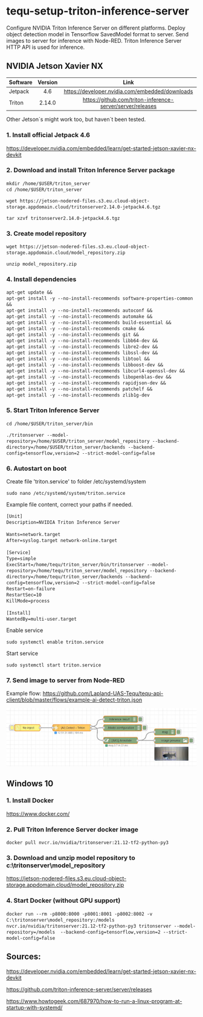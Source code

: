 # tequ-setup-triton-inference-server
Configure NVIDIA Triton Inference Server on different platforms. Deploy object detection model in Tensorflow SavedModel format to server. Send images to server for inference with Node-RED. Triton Inference Server HTTP API is used for inference.

## NVIDIA Jetson Xavier NX

| Software      | Version       | Link |
| ------------- |:-------------:| :-------------:|
| Jetpack       | 4.6           | https://developer.nvidia.com/embedded/downloads |
| Triton        | 2.14.0        | https://github.com/triton-inference-server/server/releases |

Other Jetson´s might work too, but haven´t been tested.

### 1. Install official Jetpack 4.6

https://developer.nvidia.com/embedded/learn/get-started-jetson-xavier-nx-devkit

### 2. Download and install Triton Inference Server package
```
mkdir /home/$USER/triton_server
cd /home/$USER/triton_server
```
```
wget https://jetson-nodered-files.s3.eu.cloud-object-storage.appdomain.cloud/tritonserver2.14.0-jetpack4.6.tgz
```

```
tar xzvf tritonserver2.14.0-jetpack4.6.tgz
```

### 3. Create model repository
```
wget https://jetson-nodered-files.s3.eu.cloud-object-storage.appdomain.cloud/model_repository.zip
```
```
unzip model_repository.zip
```

### 4. Install dependencies

```
apt-get update &&
apt-get install -y --no-install-recommends software-properties-common &&
apt-get install -y --no-install-recommends autoconf &&
apt-get install -y --no-install-recommends automake &&
apt-get install -y --no-install-recommends build-essential &&
apt-get install -y --no-install-recommends cmake &&
apt-get install -y --no-install-recommends git &&
apt-get install -y --no-install-recommends libb64-dev &&
apt-get install -y --no-install-recommends libre2-dev &&
apt-get install -y --no-install-recommends libssl-dev &&
apt-get install -y --no-install-recommends libtool &&
apt-get install -y --no-install-recommends libboost-dev &&
apt-get install -y --no-install-recommends libcurl4-openssl-dev &&
apt-get install -y --no-install-recommends libopenblas-dev &&
apt-get install -y --no-install-recommends rapidjson-dev &&
apt-get install -y --no-install-recommends patchelf &&
apt-get install -y --no-install-recommends zlib1g-dev
```

### 5. Start Triton Inference Server
```
cd /home/$USER/triton_server/bin
```

```
./tritonserver --model-repository=/home/$USER/triton_server/model_repository --backend-directory=/home/$USER/triton_server/backends --backend-config=tensorflow,version=2 --strict-model-config=false
```

### 6. Autostart on boot

Create file 'triton.service' to folder /etc/systemd/system
```
sudo nano /etc/systemd/system/triton.service
```

Example file content, correct your paths if needed.
```
[Unit]
Description=NVIDIA Triton Inference Server

Wants=network.target
After=syslog.target network-online.target

[Service]
Type=simple
ExecStart=/home/tequ/triton_server/bin/tritonserver --model-repository=/home/tequ/triton_server/model_repository --backend-directory=/home/tequ/triton_server/backends --backend-config=tensorflow,version=2 --strict-model-config=false
Restart=on-failure
RestartSec=10
KillMode=process

[Install]
WantedBy=multi-user.target
```

Enable service
```
sudo systemctl enable triton.service
```
Start service
```
sudo systemctl start triton.service
```

### 7. Send image to server from Node-RED

Example flow: https://github.com/Lapland-UAS-Tequ/tequ-api-client/blob/master/flows/example-ai-detect-triton.json

![alt text](
https://github.com/Lapland-UAS-Tequ/tequ-setup-triton-inference-server/blob/main/images/example-ai-detect-triton.JPG "Example")


## Windows 10

### 1. Install Docker

https://www.docker.com/

### 2. Pull Triton Inference Server docker image
```
docker pull nvcr.io/nvidia/tritonserver:21.12-tf2-python-py3
```

### 3. Download and unzip model repository to c:\tritonserver\model_repository

https://jetson-nodered-files.s3.eu.cloud-object-storage.appdomain.cloud/model_repository.zip

### 4. Start Docker (without GPU support)

```
docker run --rm -p8000:8000 -p8001:8001 -p8002:8002 -v C:\tritonserver\model_repository:/models nvcr.io/nvidia/tritonserver:21.12-tf2-python-py3 tritonserver --model-repository=/models  --backend-config=tensorflow,version=2 --strict-model-config=false
```


## Sources:

https://developer.nvidia.com/embedded/learn/get-started-jetson-xavier-nx-devkit

https://github.com/triton-inference-server/server/releases

https://www.howtogeek.com/687970/how-to-run-a-linux-program-at-startup-with-systemd/
